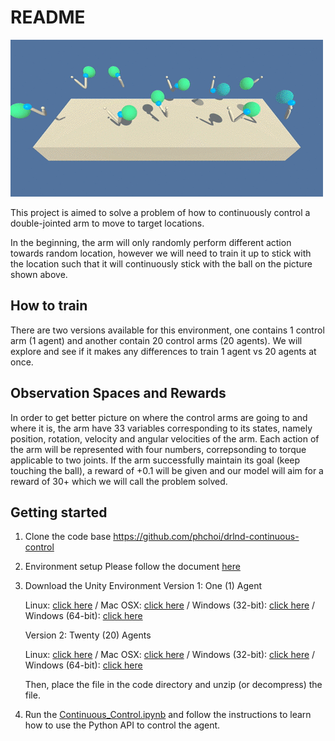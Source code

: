 # README 

![control_arm](https://github.com/phchoi/drlnd-continuous-control/blob/master/reacher.gif)

This project is aimed to solve a problem of how to continuously control a double-jointed arm to move to target locations.

In the beginning, the arm will only randomly perform different action towards random location, however we will need to train it up to stick with the location such that it will continuously stick with the ball on the picture shown above.

## How to train
There are two versions available for this environment, one contains 1 control arm (1 agent) and another contain 20 control arms (20 agents). We will explore and see if it makes any differences to train 1 agent vs 20 agents at once.

## Observation Spaces and Rewards
In order to get better picture on where the control arms are going to and where it is, the arm have 33 variables corresponding to its states, namely position, rotation, velocity and angular velocities of the arm. Each action of the arm will be represented with four numbers, correpsonding to torque applicable to two joints. If the arm successfully maintain its goal (keep touching the ball), a reward of +0.1 will be given and our model will aim for a reward of 30+ which we will call the problem solved.

## Getting started

1. Clone the code base
https://github.com/phchoi/drlnd-continuous-control

2. Environment setup
Please follow the document [here]( https://github.com/udacity/deep-reinforcement-learning#dependencies)

3. Download the Unity Environment
Version 1: One (1) Agent

    Linux: [click here](https://s3-us-west-1.amazonaws.com/udacity-drlnd/P2/Reacher/one_agent/Reacher_Linux.zip) / 
    Mac OSX: [click here](https://s3-us-west-1.amazonaws.com/udacity-drlnd/P2/Reacher/one_agent/Reacher.app.zip) / 
    Windows (32-bit): [click here](https://s3-us-west-1.amazonaws.com/udacity-drlnd/P2/Reacher/one_agent/Reacher_Windows_x86.zip) /
    Windows (64-bit): [click here](https://s3-us-west-1.amazonaws.com/udacity-drlnd/P2/Reacher/one_agent/Reacher_Windows_x86_64.zip)

    Version 2: Twenty (20) Agents

    Linux: [click here](https://s3-us-west-1.amazonaws.com/udacity-drlnd/P2/Reacher/Reacher_Linux.zip) /
    Mac OSX: [click here](https://s3-us-west-1.amazonaws.com/udacity-drlnd/P2/Reacher/Reacher.app.zip) /
    Windows (32-bit): [click here](https://s3-us-west-1.amazonaws.com/udacity-drlnd/P2/Reacher/Reacher_Windows_x86.zip) /
    Windows (64-bit): [click here](https://s3-us-west-1.amazonaws.com/udacity-drlnd/P2/Reacher/Reacher_Windows_x86_64.zip)
    
    Then, place the file in the code directory and unzip (or decompress) the file.

4. Run the [Continuous_Control.ipynb](https://github.com/phchoi/drlnd-continuous-control/blob/master/Continuous_Control.ipynb) and follow the instructions to learn how to use the Python API to control the agent.


